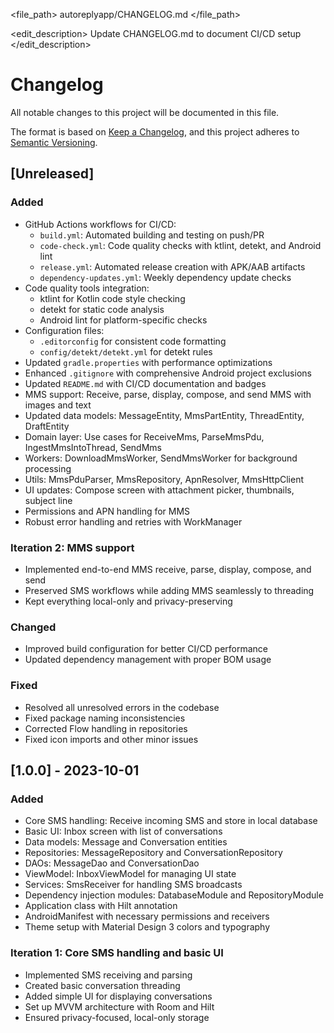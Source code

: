 <file_path>
autoreplyapp/CHANGELOG.md
</file_path>

<edit_description>
Update CHANGELOG.md to document CI/CD setup
</edit_description>

# Changelog

All notable changes to this project will be documented in this file.

The format is based on [Keep a Changelog](https://keepachangelog.com/en/1.0.0/),
and this project adheres to [Semantic Versioning](https://semver.org/spec/v2.0.0.html).

## [Unreleased]

### Added
- GitHub Actions workflows for CI/CD:
  - `build.yml`: Automated building and testing on push/PR
  - `code-check.yml`: Code quality checks with ktlint, detekt, and Android lint
  - `release.yml`: Automated release creation with APK/AAB artifacts
  - `dependency-updates.yml`: Weekly dependency update checks
- Code quality tools integration:
  - ktlint for Kotlin code style checking
  - detekt for static code analysis
  - Android lint for platform-specific checks
- Configuration files:
  - `.editorconfig` for consistent code formatting
  - `config/detekt/detekt.yml` for detekt rules
- Updated `gradle.properties` with performance optimizations
- Enhanced `.gitignore` with comprehensive Android project exclusions
- Updated `README.md` with CI/CD documentation and badges
- MMS support: Receive, parse, display, compose, and send MMS with images and text
- Updated data models: MessageEntity, MmsPartEntity, ThreadEntity, DraftEntity
- Domain layer: Use cases for ReceiveMms, ParseMmsPdu, IngestMmsIntoThread, SendMms
- Workers: DownloadMmsWorker, SendMmsWorker for background processing
- Utils: MmsPduParser, MmsRepository, ApnResolver, MmsHttpClient
- UI updates: Compose screen with attachment picker, thumbnails, subject line
- Permissions and APN handling for MMS
- Robust error handling and retries with WorkManager

### Iteration 2: MMS support
- Implemented end-to-end MMS receive, parse, display, compose, and send
- Preserved SMS workflows while adding MMS seamlessly to threading
- Kept everything local-only and privacy-preserving

### Changed
- Improved build configuration for better CI/CD performance
- Updated dependency management with proper BOM usage

### Fixed
- Resolved all unresolved errors in the codebase
- Fixed package naming inconsistencies
- Corrected Flow handling in repositories
- Fixed icon imports and other minor issues

## [1.0.0] - 2023-10-01

### Added
- Core SMS handling: Receive incoming SMS and store in local database
- Basic UI: Inbox screen with list of conversations
- Data models: Message and Conversation entities
- Repositories: MessageRepository and ConversationRepository
- DAOs: MessageDao and ConversationDao
- ViewModel: InboxViewModel for managing UI state
- Services: SmsReceiver for handling SMS broadcasts
- Dependency injection modules: DatabaseModule and RepositoryModule
- Application class with Hilt annotation
- AndroidManifest with necessary permissions and receivers
- Theme setup with Material Design 3 colors and typography

### Iteration 1: Core SMS handling and basic UI
- Implemented SMS receiving and parsing
- Created basic conversation threading
- Added simple UI for displaying conversations
- Set up MVVM architecture with Room and Hilt
- Ensured privacy-focused, local-only storage
